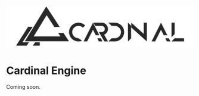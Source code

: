 # ![Cardinal](https://github.com/Aredhele/Cardinal/blob/master/Docs/Banner.png)

# Cardinal Engine

Coming soon.
